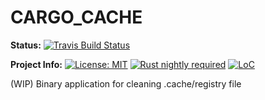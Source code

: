 # CARGO_CACHE

**Status:**
[![Travis Build Status](https://travis-ci.org/iamsauravsharma/cargo_cache.svg?branch=master)](https://travis-ci.com/iamsauravsharma/cargo_cache)

**Project Info:**
[![License: MIT](https://img.shields.io/github/license/iamsauravsharma/cargo_cache.svg)](LICENSE.md)
[![Rust nightly required](https://img.shields.io/badge/rust-nightly-blue.svg)](https://rustup.rs)
[![LoC](https://tokei.rs/b1/github/iamsauravsharma/cargo_cache)](https://github.com/iamsauravsharma/cargo_cache)


(WIP) Binary application for cleaning .cache/registry file